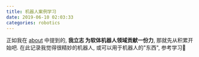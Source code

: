 ```yaml
---
title: 机器人案例学习
date: 2019-06-10 02:03:33
categories: robotics
---
```


正如我在 [about](https://leojhonsong.github.io/zh-CN/about/) 中提到的, **我立志
为软体机器人领域贡献一份力**, 那就先从积累开始吧. 在此记录我觉得很精妙的机器人,
或可以用于机器人的"东西", 参考学习💪

<!-- More -->

